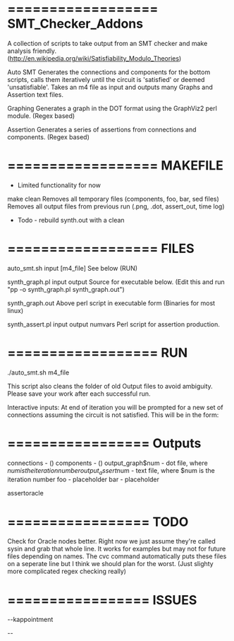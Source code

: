 ==================
SMT_Checker_Addons
==================

A collection of scripts to take output from an SMT checker and make analysis friendly.
(http://en.wikipedia.org/wiki/Satisfiability_Modulo_Theories)

Auto SMT
	Generates the connections and components for the bottom scripts, calls them iteratively until the circuit is 'satisfied' or deemed 'unsatisfiable'. Takes an m4 file as input and outputs many Graphs and Assertion text files.
	

Graphing
	Generates a graph in the DOT format using the GraphViz2 perl module. (Regex based)

Assertion
	Generates a series of assertions from connections and components. (Regex based) 

==================
MAKEFILE
==================
- Limited functionality for now

make clean
	Removes all temporary files (components, foo, bar, sed files)
	Removes all output files from previous run (.png, .dot, assert_out, time log)

- Todo -
rebuild synth.out with a clean

==================
FILES
==================
auto_smt.sh input [m4_file]
	See below (RUN)

synth_graph.pl input output
	Source for executable below. (Edit this and run "pp -o synth_graph.pl synth_graph.out")

synth_graph.out
	Above perl script in executable form (Binaries for most linux)


synth_assert.pl input output numvars
	Perl script for assertion production. 

==================
RUN
==================
./auto_smt.sh m4_file

This script also cleans the folder of old Output files to avoid ambiguity. Please save your work after each successful run. 

Interactive inputs:
At end of iteration you will be prompted for a new set of connections assuming the circuit is not satisfied. This will be in the form:


=================
Outputs
=================
connections - ()
components - ()
output_graph$num - dot file, where $num is the iteration number
output_assert$num - text file, where $num is the iteration number
foo - placeholder
bar - placeholder

assertoracle



=================
TODO
=================
Check for Oracle nodes better. Right now we just assume they're called sysin and grab that whole line. It works for examples but may not for future files depending on names. The cvc command automatically puts these files on a seperate line but I think we should plan for the worst. (Just slighty more complicated regex checking really)




=================
ISSUES
=================

--kappointment

-- 